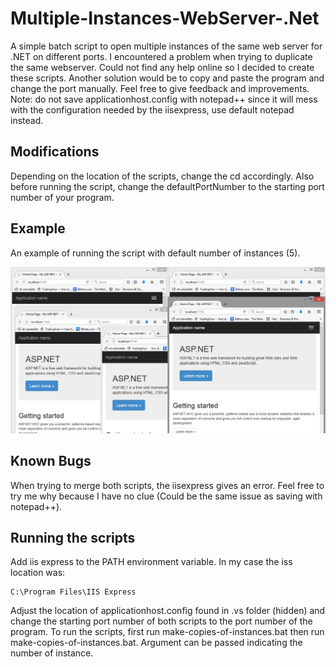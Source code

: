 # Multiple-Instances-WebServer-.Net

A simple batch script to open multiple instances of the same web server for .NET on different ports. I encountered a problem when trying to duplicate the same webserver. Could not find any help online so I decided to create these scripts. Another solution would be to copy and paste the program and change the port manually. Feel free to give feedback and improvements. Note: do not save applicationhost.config with notepad++ since it will mess with the configuration needed by the iisexpress, use default notepad instead.

## Modifications

Depending on the location of the scripts, change the cd accordingly. Also before running the script, change the defaultPortNumber to the starting port number of your program.

## Example

An example of running the script with default number of instances (5).

![Example](example.png "Example of working script.")

## Known Bugs

When trying to merge both scripts, the iisexpress gives an error. Feel free to try me why because I have no clue (Could be the same issue as saving with notepad++).

## Running the scripts

Add iis express to the PATH environment variable. In my case the iss location was:

```
C:\Program Files\IIS Express
```

Adjust the location of applicationhost.config found in .vs folder (hidden) and change the starting port number of both scripts to the port number of the program. To run the scripts, first run make-copies-of-instances.bat then run make-copies-of-instances.bat. Argument can be passed indicating the number of instance. 